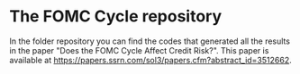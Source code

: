 # The FOMC Cycle repository
In the folder repository you can find the codes that generated all the results in the paper "Does the FOMC Cycle Affect Credit Risk?". This paper is available at https://papers.ssrn.com/sol3/papers.cfm?abstract_id=3512662.
